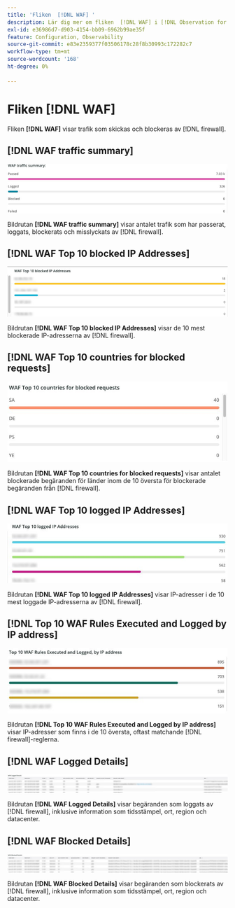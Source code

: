 ```yaml
---
title: 'Fliken  [!DNL WAF] '
description: Lär dig mer om fliken  [!DNL WAF] i [!DNL Observation for Adobe Commerce].
exl-id: e36986d7-d903-4154-bb09-6962b99ae35f
feature: Configuration, Observability
source-git-commit: e83e2359377f03506178c28f8b30993c172282c7
workflow-type: tm+mt
source-wordcount: '168'
ht-degree: 0%

---
```


# Fliken [!DNL WAF]

Fliken **[!DNL WAF]** visar trafik som skickas och blockeras av [!DNL firewall].

## [!DNL WAF traffic summary]

![Översikt över WAF-trafik](../../assets/tools/observation-for-adobe-commerce/waf-1.png)

Bildrutan **[!DNL WAF traffic summary]** visar antalet trafik som har passerat, loggats, blockerats och misslyckats av [!DNL firewall].

## [!DNL WAF Top 10 blocked IP Addresses]

![WAF 10 främsta blockerade IP-adresser](../../assets/tools/observation-for-adobe-commerce/waf-2.png)

Bildrutan **[!DNL WAF Top 10 blocked IP Addresses]** visar de 10 mest blockerade IP-adresserna av [!DNL firewall].

## [!DNL WAF Top 10 countries for blocked requests]

![WAF 10 främsta länder för blockerade begäranden](../../assets/tools/observation-for-adobe-commerce/waf-3.jpg)

Bildrutan **[!DNL WAF Top 10 countries for blocked requests]** visar antalet blockerade begäranden för länder inom de 10 översta för blockerade begäranden från [!DNL firewall].

## [!DNL WAF Top 10 logged IP Addresses]

![WAF 10 främsta loggade IP-adresser](../../assets/tools/observation-for-adobe-commerce/waf-4.jpg)

Bildrutan **[!DNL WAF Top 10 logged IP Addresses]** visar IP-adresser i de 10 mest loggade IP-adresserna av [!DNL firewall].

## [!DNL Top 10 WAF Rules Executed and Logged by IP address]

![De tio vanligaste WAF-reglerna har körts och loggats av IP-adressen](../../assets/tools/observation-for-adobe-commerce/waf-5.jpg)

Bildrutan **[!DNL Top 10 WAF Rules Executed and Logged by IP address]** visar IP-adresser som finns i de 10 översta, oftast matchande [!DNL firewall]-reglerna.

## [!DNL WAF Logged Details]

![Information loggad av WAF](../../assets/tools/observation-for-adobe-commerce/waf-6.jpg)

Bildrutan **[!DNL WAF Logged Details]** visar begäranden som loggats av [!DNL firewall], inklusive information som tidsstämpel, ort, region och datacenter.

## [!DNL WAF Blocked Details]

![Information som har blockerats av WAF](../../assets/tools/observation-for-adobe-commerce/waf-7.jpg)

Bildrutan **[!DNL WAF Blocked Details]** visar begäranden som blockerats av [!DNL firewall], inklusive information som tidsstämpel, ort, region och datacenter.
